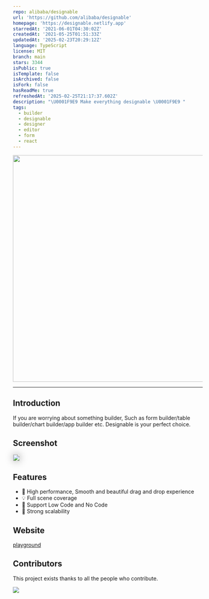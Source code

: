 ```yaml
---
repo: alibaba/designable
url: 'https://github.com/alibaba/designable'
homepage: 'https://designable.netlify.app'
starredAt: '2021-06-01T04:30:02Z'
createdAt: '2021-05-25T01:51:33Z'
updatedAt: '2025-02-23T20:29:12Z'
language: TypeScript
license: MIT
branch: main
stars: 3344
isPublic: true
isTemplate: false
isArchived: false
isFork: false
hasReadMe: true
refreshedAt: '2025-02-25T21:17:37.602Z'
description: "\U0001F9E9 Make everything designable \U0001F9E9 "
tags:
  - builder
  - designable
  - designer
  - editor
  - form
  - react
---
```


<p align="center">
<img width="600" src="https://img.alicdn.com/imgextra/i1/O1CN01bg1tTN1p5ZOPmhKV0_!!6000000005309-55-tps-2200-981.svg">
</p>

---

## Introduction

If you are worrying about something builder, Such as form builder/table builder/chart builder/app builder etc.
Designable is your perfect choice.

## Screenshot

<img src="https://img.alicdn.com/imgextra/i1/O1CN01UYmA8f1apczHZRygt_!!6000000003379-2-tps-3040-1802.png" style="box-shadow:0px 0px 20px #aaa;border:1px solid #ddd"/>

## Features

- 🚀 High performance, Smooth and beautiful drag and drop experience
- 💡 Full scene coverage
- 🎨 Support Low Code and No Code
- 🏅 Strong scalability

## Website

[playground](https://designable.netlify.app)

## Contributors

This project exists thanks to all the people who contribute.

<p>
<a href="https://github.com/alibaba/designable/graphs/contributors"><img src="https://contrib.rocks/image?repo=alibaba/designable" /></a>
</p>

